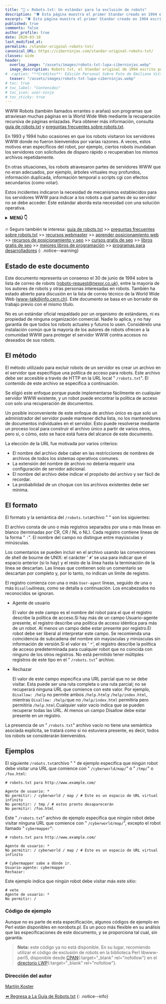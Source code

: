 ```yaml
---
title: "🤖 ▷ Robots.txt: Un estándar para la exclusión de robots"
description: "🕷 Esta página muestra el primer Standar creado en 1994 escrito por Martijn Koster"
excerpt: "🕷 Esta página muestra el primer Standar creado en 1994 escrito por Martijn Koster"
published: true
comments: false
author_profile: true
date: 2020-03-10
last_modified_at: 
permalink: /standar-original-robots-txt/
canonical_URL: https://ciberninjas.com/standar-original-robots-txt/
classes: wide
header:
  overlay_image: "/assets/images/robots-txt-lupa-ciberninjas.webp"
  image_description: Robots txt, el Standar original de 1994 escrito por Martijn Koster | Ciberninjas
#  caption: "**Créditos**: Edición Personal Sobre Foto de Emiliano Vittoriosi en Unsplash"
  teaser: "/assets/images/robots-txt-lupa-ciberninjas.webp"
# toc: true
# toc_label: "Contenidos"
# toc_icon: user-ninja
# toc_sticky: true
---
```


WWW Robots (también llamados errantes o arañas) son programas que atraviesan muchas páginas en la World Wide Web mediante la recuperación recursiva de páginas enlazadas. Para obtener más información, consulta [guía de robots.txt](/robots-txt/) y [preguntas frecuentes sobre robots.txt](/robots-txt-preguntas-frecuentes/).

En 1993 y 1994 hubo ocasiones en que los robots visitaron los servidores WWW donde no fueron bienvenidos por varias razones. A veces, estos motivos eran específicos del robot, por ejemplo, ciertos robots inundaban los servidores con solicitudes de disparo rápido o recuperaban los mismos archivos repetidamente.

En otras situaciones, los robots atravesaron partes de servidores WWW que no eran adecuados, por ejemplo, árboles virtuales muy profundos, información duplicada, información temporal o scripts cgi con efectos secundarios (como votar).

Estos incidentes indicaron la necesidad de mecanismos establecidos para los servidores WWW para indicar a los robots a qué partes de su servidor no se debe acceder. Este estándar aborda esta necesidad con una solución operativa.

<details>
<summary><strong>MENÚ 👇</strong><span><a name="menu"></a></span></summary>
<nav class="menu">
  <ol>
    <li><a href="/standar-original-robots-txt/#estado-de-este-documento">Estado del Documento</a></li>
    <li><a href="/standar-original-robots-txt/#el-método">El Método</a></li>
    <li><a href="/standar-original-robots-txt/#el-formato">El Formato</a></li>
    <li><a href="/standar-original-robots-txt/#ejemplos">Ejemplos</a></li>
  </ol>
</nav>
</details>

🔥 Seguro también te interesa: [guía de robots.txt](/robots-txt/) >> [preguntas frecuentes sobre robots.txt](/robots-txt-preguntas-frecuentes/) >> [recursos webmaster](/recursos-herramientas-webmaster/) >> [aprender posicionamiento web](/posicionamiento-web-seo/) >> [recursos de posicionamiento y seo](/posicionamiento-seo-recursos/) >> [cursos gratis de seo](/cursos-tecnologia/#seo-y-posicionamiento-) >> [libros gratis de seo](/biblioteca-de-programacion-y-tecnologia/#seo-y-posicionamiento-) >> [mejores libros de programación](/programar/) >> [programas para desarrolladores](/mejores-editores-texto/)
{: .notice--warning}

## Estado de este documento

Este documento representa un consenso el 30 de junio de 1994 sobre la lista de correo de robots (robots-request@nexor.co.uk), entre la mayoría de los autores de robots y otras personas interesadas en robots. También ha estado abierto para discusión en la lista de correo técnico de la World Wide Web (www-talk@info.cern.ch). Este documento se basa en un borrador de trabajo previo con el mismo título.

No es un estándar oficial respaldado por un organismo de estándares, ni es propiedad de ninguna organización comercial. Nadie lo aplica, y no hay garantía de que todos los robots actuales y futuros lo usen. Considérelo una instalación común que la mayoría de los autores de robots ofrecen a la comunidad WWW para proteger el servidor WWW contra accesos no deseados de sus robots.

## El método

El método utilizado para excluir robots de un servidor es crear un archivo en el servidor que especifique una política de acceso para robots. Este archivo debe ser accesible a través de HTTP en la URL local " `/robots.txt`". El contenido de este archivo se especifica a continuación.

Se eligió este enfoque porque puede implementarse fácilmente en cualquier servidor WWW existente, y un robot puede encontrar la política de acceso con solo una recuperación de documentos.

Un posible inconveniente de este enfoque de archivo único es que solo un administrador del servidor puede mantener dicha lista, no los mantenedores de documentos individuales en el servidor. Esto puede resolverse mediante un proceso local para construir el archivo único a partir de varios otros, pero si, o cómo, esto se hace está fuera del alcance de este documento.

La elección de la URL fue motivada por varios criterios:

- El nombre del archivo debe caber en las restricciones de nombres de archivos de todos los sistemas operativos comunes.
- La extensión del nombre de archivo no debería requerir una configuración de servidor adicional.
- El nombre del archivo debe indicar el propósito del archivo y ser fácil de recordar.
- La probabilidad de un choque con los archivos existentes debe ser mínima.

## El formato

El formato y la semántica del `/robots.txt`archivo " " son los siguientes:

El archivo consta de uno o más registros separados por una o más líneas en blanco (terminadas por CR, CR / NL o NL). Cada registro contiene líneas de la forma " `:`". El nombre del campo no distingue entre mayúsculas y minúsculas.

Los comentarios se pueden incluir en el archivo usando las convenciones de shell de bourne de UNIX: el carácter ' `#`' se usa para indicar que el espacio anterior (si lo hay) y el resto de la línea hasta la terminación de la línea se descartan. Las líneas que contienen solo un comentario se descartan por completo y, por lo tanto, no indican un límite de registro.

El registro comienza con una o más `User-agent` líneas, seguido de una o más `Disallow`líneas, como se detalla a continuación. Los encabezados no reconocidos se ignoran.

- Agente de usuario

	El valor de este campo es el nombre del robot para el que el registro describe la política de acceso.Si hay más de un campo Usuario-agente presente, el registro describe una política de acceso idéntica para más de un robot. Al menos un campo debe estar presente por registro.El robot debe ser liberal al interpretar este campo. Se recomienda una coincidencia de subcadena del nombre sin mayúsculas y minúsculas sin información de versión.Si el valor es ' `*`', el registro describe la política de acceso predeterminada para cualquier robot que no coincida con ninguno de los otros registros. No está permitido tener múltiples registros de este tipo en el " `/robots.txt`" archivo.

- Rechazar

	El valor de este campo especifica una URL parcial que no se debe visitar. Esta puede ser una ruta completa o una ruta parcial; no se recuperará ninguna URL que comience con este valor. Por ejemplo, `Disallow: /help` no permite ambos `/help.html`y `/help/index.html`, mientras `Disallow: /help/`que no `/help/index.html` permitiría pero permitiría `/help.html`.Cualquier valor vacío indica que se pueden recuperar todas las URL. Al menos un campo Disallow debe estar presente en un registro.

La presencia de un " `/robots.txt`" archivo vacío no tiene una semántica asociada explícita, se tratará como si no estuviera presente, es decir, todos los robots se considerarán bienvenidos.

## Ejemplos

El siguiente `/robots.txt`archivo " " de ejemplo especifica que ningún robot debe visitar una URL que comience con " `/cyberworld/map/`" o " `/tmp/`" o `/foo.html`:

```
# robots.txt para http://www.example.com/

Agente de usuario: *
No permitir: / cyberworld / map / # Este es un espacio de URL virtual infinito
No permitir: / tmp / # estos pronto desaparecerán
No permitir: /foo.html
```

Este " `/robots.txt`" archivo de ejemplo especifica que ningún robot debe visitar ninguna URL que comience con " `/cyberworld/map/`", excepto el robot llamado " `cybermapper`":

```
# robots.txt para http://www.example.com/

Agente de usuario: *
No permitir: / cyberworld / map / # Este es un espacio de URL virtual infinito

# Cybermapper sabe a dónde ir.
Usuario-agente: cybermapper
Rechazar:
```

Este ejemplo indica que ningún robot debe visitar más este sitio:

```
# vete
Agente de usuario: *
No permitir: /
```

### Código de ejemplo

Aunque no es parte de esta especificación, algunos códigos de ejemplo en Perl están disponibles en norobots.pl. Es un poco más flexible en su análisis que las especificaciones de este documento, y se proporciona tal cual, sin garantía.

> **Nota:** este código ya no está disponible. En su lugar, recomiendo utilizar el código de exclusión de robots en la biblioteca Perl libwww-perl5, disponible desde [CPAN](http://www.cpan.org/){:target="_blank" rel="nofollow"} en el [directorio LWP](http://www.cpan.org/modules/by-module/LWP/){:target="_blank" rel="nofollow"}.

### Dirección del autor

[Martijn Koster](http://www.greenhills.co.uk/mak/mak.html)

[⏪ Regresa a La Guía de Robots.txt](/robots-txt/)
{: .notice--info}
<!-- https://www.robotstxt.org/orig.html -->